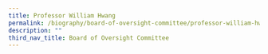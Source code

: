 ```yaml
---
title: Professor William Hwang
permalink: /biography/board-of-oversight-committee/professor-william-hwang/
description: ""
third_nav_title: Board of Oversight Committee
---
```

